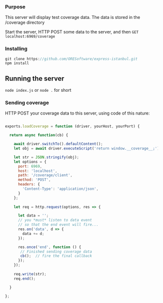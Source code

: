 
### Purpose

This server will display test coverage data. The data is stored in the /coverage directory

<p>

Start the server, HTTP POST some data to the server, and then `GET localhost:6969/coverage`

### Installing

```javascript
git clone https://github.com/ORESoftware/express-istanbul.git
npm install
```


## Running the server

`node index.js` or `node .` for short


### Sending coverage 

HTTP POST your coverage data to this server, using code of this nature:


```javascript

exports.loadCoverage = function (driver, yourHost, yourPort) {

  return async function(cb) {

    await driver.switchTo().defaultContent();
    let obj = await driver.executeScript('return window.__coverage__;');

    let str = JSON.stringify(obj);
    let options = {
      port: 6969,
      host: 'localhost',
      path: '/coverage/client',
      method: 'POST',
      headers: {
        'Content-Type': 'application/json',
      }
    };
    
    let req = http.request(options, res => {

      let data = '';
      // you *must* listen to data event
      // so that the end event will fire...
      res.on('data', d => {
        data += d;
      });

      res.once('end', function () {
       // Finished sending coverage data
       cb();  // fire the final callback
      });
    });
    
    req.write(str);
    req.end();

  }

};

```